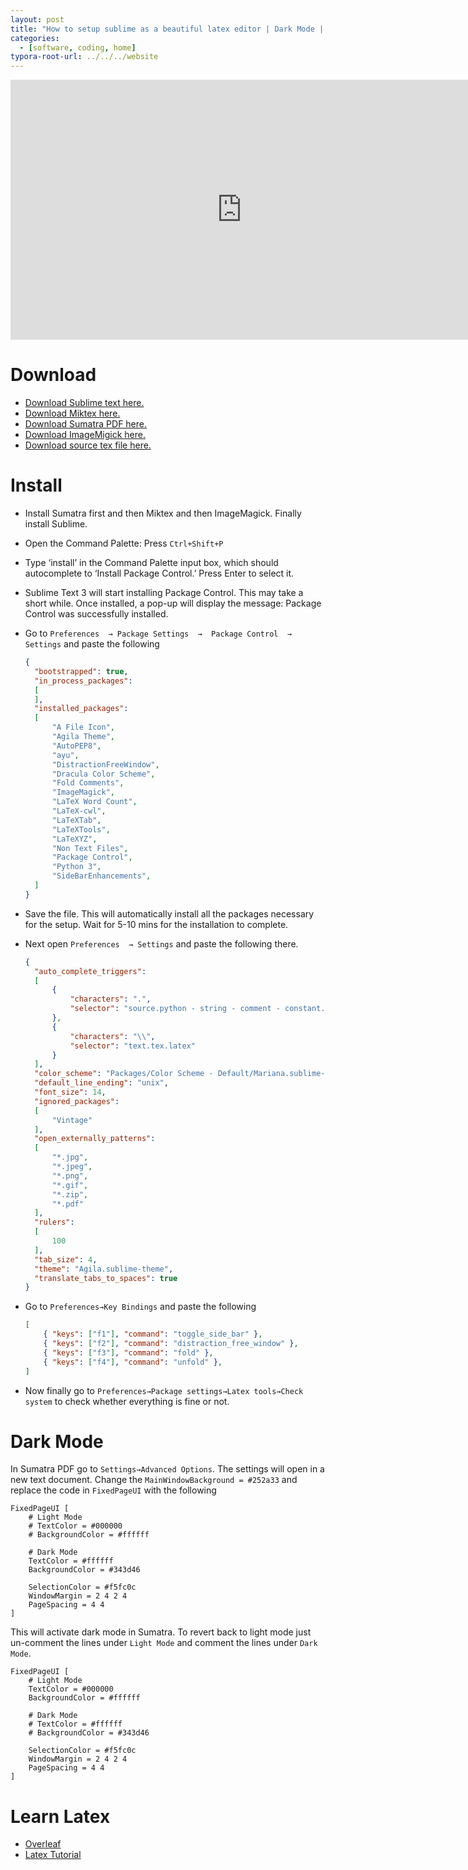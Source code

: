 ```yaml
---
layout: post
title: "How to setup sublime as a beautiful latex editor | Dark Mode | Windows"
categories: 
  - [software, coding, home]
typora-root-url: ../../../website
---
```


<iframe width="740" height="416" src="https://www.youtube.com/embed/SZEXdXL_P4w" title="YouTube video player" frameborder="0" allow="accelerometer; autoplay; clipboard-write; encrypted-media; gyroscope; picture-in-picture" allowfullscreen></iframe>



# Download

- [Download Sublime text here.]( https://www.sublimetext.com/)
- [Download Miktex here.](https://miktex.org/download)
- [Download Sumatra PDF here.](https://www.sumatrapdfreader.org/download-free-pdf-viewer)
- [Download ImageMigick here.](https://imagemagick.org/script/download.php#windows)
- [Download source tex file here.](https://github.com/iitrabhi/paper-template)

# Install

- Install Sumatra first and then Miktex and then ImageMagick. Finally install Sublime.

- Open the Command Palette: Press `Ctrl+Shift+P`

- Type ‘install’ in the Command Palette input box, which should autocomplete to ‘Install Package Control.’ Press Enter to select it.

- Sublime Text 3 will start installing Package Control. This may take a short while. Once installed, a pop-up will display the message: Package Control was successfully installed.

- Go to `Preferences  → Package Settings  →  Package Control  → Settings` and paste the following

  ```json
  {
  	"bootstrapped": true,
  	"in_process_packages":
  	[
  	],
  	"installed_packages":
  	[
  		"A File Icon",
  		"Agila Theme",
  		"AutoPEP8",
  		"ayu",
  		"DistractionFreeWindow",
  		"Dracula Color Scheme",
  		"Fold Comments",
  		"ImageMagick",
  		"LaTeX Word Count",
  		"LaTeX-cwl",
  		"LaTeXTab",
  		"LaTeXTools",
  		"LaTeXYZ",
  		"Non Text Files",
  		"Package Control",
  		"Python 3",
  		"SideBarEnhancements",
  	]
  }
  ```

- Save the file. This will automatically install all the packages necessary for the setup.  Wait for 5-10 mins for the installation to complete.

- Next open `Preferences  → Settings`  and paste the following there.

  ```json
  {
  	"auto_complete_triggers":
  	[
  		{
  			"characters": ".",
  			"selector": "source.python - string - comment - constant.numeric"
  		},
  		{
  			"characters": "\\",
  			"selector": "text.tex.latex"
  		}
  	],
  	"color_scheme": "Packages/Color Scheme - Default/Mariana.sublime-color-scheme",
  	"default_line_ending": "unix",
  	"font_size": 14,
  	"ignored_packages":
  	[
  		"Vintage"
  	],
  	"open_externally_patterns":
  	[
  		"*.jpg",
  		"*.jpeg",
  		"*.png",
  		"*.gif",
  		"*.zip",
  		"*.pdf"
  	],
  	"rulers":
  	[
  		100
  	],
  	"tab_size": 4,
  	"theme": "Agila.sublime-theme",
  	"translate_tabs_to_spaces": true
  }
  ```

- Go to `Preferences→Key Bindings` and paste the following 

  ```json
  [
      { "keys": ["f1"], "command": "toggle_side_bar" },
      { "keys": ["f2"], "command": "distraction_free_window" },
      { "keys": ["f3"], "command": "fold" },
      { "keys": ["f4"], "command": "unfold" },
  ]
  ```

- Now finally go to `Preferences→Package settings→Latex tools→Check system` to check whether everything is fine or not.

# Dark Mode

In Sumatra PDF go to `Settings→Advanced Options`. The settings will open in a new text document. Change the `MainWindowBackground = #252a33` and replace the code in `FixedPageUI` with the following

```
FixedPageUI [
	# Light Mode
	# TextColor = #000000
	# BackgroundColor = #ffffff

	# Dark Mode
	TextColor = #ffffff
	BackgroundColor = #343d46

	SelectionColor = #f5fc0c
	WindowMargin = 2 4 2 4
	PageSpacing = 4 4
]
```

This will activate dark mode in Sumatra. To revert back to light mode just un-comment the lines under `Light Mode` and comment the lines under `Dark Mode`.

```
FixedPageUI [
	# Light Mode
	TextColor = #000000
	BackgroundColor = #ffffff

	# Dark Mode
	# TextColor = #ffffff
	# BackgroundColor = #343d46

	SelectionColor = #f5fc0c
	WindowMargin = 2 4 2 4
	PageSpacing = 4 4
]
```

# Learn Latex

- [Overleaf](https://www.overleaf.com/learn/latex/Learn_LaTeX_in_30_minutes)
- [Latex Tutorial](https://latex-tutorial.com/quick-start/)